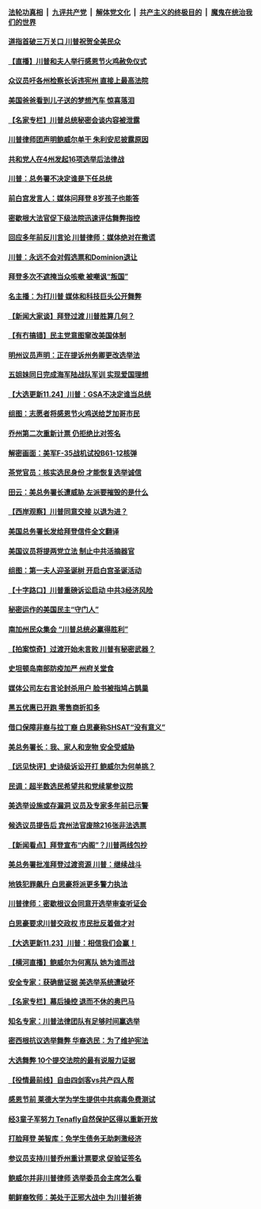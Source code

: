 ####  [法轮功真相](../../../../basic/blob/master/README.md?t=11250503) &nbsp;|&nbsp; [九评共产党](../../../../9ping.md/blob/master/README.md?t=11250503) &nbsp;|&nbsp; [解体党文化](../../../../jtdwh.md/blob/master/README.md?t=11250503)  &nbsp;|&nbsp; [共产主义的终极目的](../../../../gczydzjmd.md/blob/master/README.md?t=11250503) &nbsp;|&nbsp; [魔鬼在统治我们的世界](../../../../mgztzwmdsj.md/blob/master/README.md?t=11250503) 

#### [道指首破三万关口 川普祝贺全美民众](../pages/nsc412/n12572495.md?t=11250503) 

#### [【直播】川普和夫人举行感恩节火鸡赦免仪式](../pages/nsc412/n12572484.md?t=11250503) 

#### [众议员吁各州检察长诉违宪州 直接上最高法院](../pages/nsc412/n12572652.md?t=11250503) 

#### [美国爸爸看到儿子送的梦想汽车 惊喜落泪](../pages/nsc412/n12572055.md?t=11250503) 

#### [【名家专栏】川普总统秘密会谈内容被泄露](../pages/nsc412/n12572098.md?t=11250503) 

#### [川普律师团声明鲍威尔单干 朱利安尼披露原因](../pages/nsc412/n12572537.md?t=11250503) 

#### [共和党人在4州发起16项选举后法律战](../pages/nsc412/n12572535.md?t=11250503) 

#### [川普：总务署不决定谁是下任总统](../pages/nsc412/n12572505.md?t=11250503) 

#### [前白宫发言人：媒体问拜登 8岁孩子也能答](../pages/nsc412/n12572467.md?t=11250503) 

#### [密歇根大法官促下级法院迅速评估舞弊指控](../pages/nsc412/n12572248.md?t=11250503) 

#### [回应多年前反川言论 川普律师：媒体绝对在撒谎](../pages/nsc412/n12572211.md?t=11250503) 

#### [川普：永远不会对假选票和Dominion退让](../pages/nsc412/n12572364.md?t=11250503) 

#### [拜登多次不遮掩当众咳嗽 被嘲讽“叛国”](../pages/nsc412/n12572362.md?t=11250503) 

#### [名主播：为打川普 媒体和科技巨头公开舞弊](../pages/nsc412/n12572274.md?t=11250503) 

#### [【新闻大家谈】拜登过渡 川普胜算几何？](../pages/nsc412/n12572207.md?t=11250503) 

#### [【有冇搞错】民主党意图窜改美国体制](../pages/nsc412/n12570207.md?t=11250503) 

#### [明州议员声明：正在提诉州务卿更改选举法](../pages/nsc412/n12572046.md?t=11250503) 

#### [五姐妹同日完成海军陆战队军训 实现爱国理想](../pages/nsc412/n12569644.md?t=11250503) 

#### [【大选更新11.24】川普：GSA不决定谁当总统](../pages/nsc412/n12571687.md?t=11250503) 

#### [组图：志愿者将感恩节火鸡送给芝加哥市民](../pages/nsc412/n12571680.md?t=11250503) 

#### [乔州第二次重新计票 仍拒绝比对签名](../pages/nsc412/n12571807.md?t=11250503) 

#### [解密画面：美军F-35战机试投B61-12核弹](../pages/nsc412/n12571675.md?t=11250503) 

#### [茶党官员：核实选民身份 才能恢复选举诚信](../pages/nsc412/n12571626.md?t=11250503) 

#### [田云：美总务署长遭威胁 左派要摧毁的是什么](../pages/nsc412/n12570895.md?t=11250503) 

#### [【西岸观察】川普同意交接 以退为进？](../pages/nsc412/n12570901.md?t=11250503) 

#### [美国总务署长发给拜登信件全文翻译](../pages/nsc412/n12571484.md?t=11250503) 

#### [美国议员将提两党立法 制止中共活摘器官](../pages/nsc412/n12571292.md?t=11250503) 

#### [组图：第一夫人迎圣诞树 开启白宫圣诞活动](../pages/nsc412/n12571167.md?t=11250503) 

#### [【十字路口】川普重磅诉讼启动 中共3经济风险](../pages/nsc412/n12570992.md?t=11250503) 

#### [秘密运作的美国民主“守门人”](../pages/nsc412/n12570966.md?t=11250503) 

#### [南加州民众集会 “川普总统必赢得胜利”](../pages/nsc412/n12570768.md?t=11250503) 

#### [【拍案惊奇】过渡开始未言败 川普有秘密武器？](../pages/nsc412/n12570933.md?t=11250503) 

#### [史坦顿岛南部防疫加严 州府关堂食](../pages/nsc412/n12570421.md?t=11250503) 

#### [媒体公司左右言论封杀用户 脸书被指鸠占鹊巢](../pages/nsc412/n12570848.md?t=11250503) 

#### [黑五优惠已开跑 零售商折扣多](../pages/nsc412/n12570906.md?t=11250503) 

#### [借口保障非裔与拉丁裔 白思豪称SHSAT“没有意义”](../pages/nsc412/n12570977.md?t=11250503) 

#### [美总务署长：我、家人和宠物 安全受威胁](../pages/nsc412/n12570881.md?t=11250503) 

#### [【远见快评】史诗级诉讼开打 鲍威尔为何单挑？](../pages/nsc412/n12570458.md?t=11250503) 

#### [民调：超半数选民希望共和党续掌参议院](../pages/nsc412/n12570754.md?t=11250503) 

#### [美选举设施或存漏洞 议员及专家多年前已示警](../pages/nsc412/n12570672.md?t=11250503) 

#### [候选议员提告后 宾州法官废除216张非法选票](../pages/nsc412/n12570585.md?t=11250503) 

#### [【新闻看点】拜登宣布“内阁”？川普两线包抄](../pages/nsc412/n12570476.md?t=11250503) 

#### [美总务署批准拜登过渡资源 川普：继续战斗](../pages/nsc412/n12570599.md?t=11250503) 

#### [地铁犯罪飙升 白思豪将派更多警力执法](../pages/nsc412/n12570369.md?t=11250503) 

#### [川普律师：密歇根议会同意开选举审查听证会](../pages/nsc412/n12570578.md?t=11250503) 

#### [白思豪要求川普交政权 市民批反着做才对](../pages/nsc412/n12570371.md?t=11250503) 

#### [【大选更新11.23】川普：相信我们会赢！](../pages/nsc412/n12569219.md?t=11250503) 

#### [【横河直播】鲍威尔为何离队 她为谁而战](../pages/nsc412/n12570183.md?t=11250503) 

#### [安全专家：获确凿证据 美选举系统遭破坏](../pages/nsc412/n12570454.md?t=11250503) 

#### [【名家专栏】幕后操控 退而不休的奥巴马](../pages/nsc412/n12569828.md?t=11250503) 

#### [知名专家：川普法律团队有足够时间赢选举](../pages/nsc412/n12570525.md?t=11250503) 

#### [密西根抗议选举舞弊 华裔选民：为了维护宪法](../pages/nsc412/n12570558.md?t=11250503) 

#### [大选舞弊 10个提交法院的最有说服力证据](../pages/nsc412/n12570314.md?t=11250503) 

#### [【役情最前线】自由四剑客vs共产四人帮](../pages/nsc412/n12570310.md?t=11250503) 

#### [感恩节前 莱德大学为学生提供中共病毒免费测试](../pages/nsc412/n12570499.md?t=11250503) 

#### [经3童子军努力 Tenafly自然保护区得以重新开放](../pages/nsc412/n12570467.md?t=11250503) 

#### [打脸拜登 美智库：免学生债务无助刺激经济](../pages/nsc412/n12570134.md?t=11250503) 

#### [参议员支持川普乔州重计票要求 促验证签名](../pages/nsc412/n12570393.md?t=11250503) 

#### [鲍威尔并非川普律师 选举委员会主席怎么看](../pages/nsc412/n12570220.md?t=11250503) 

#### [朝鲜裔牧师：美处于正邪大战中 为川普祈祷](../pages/nsc412/n12568654.md?t=11250503) 

